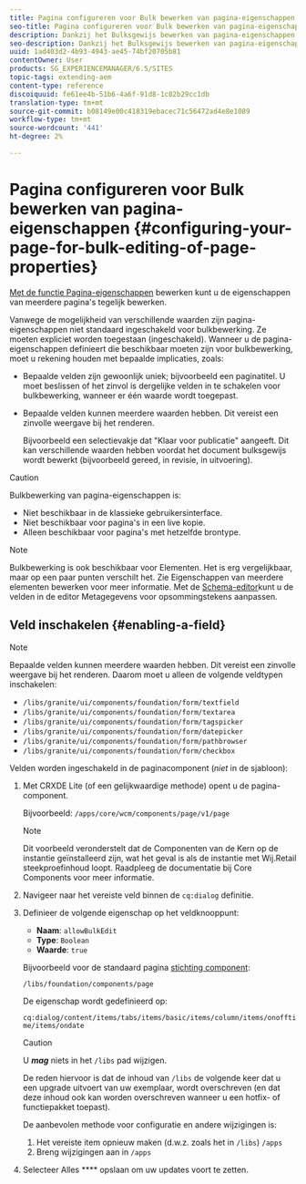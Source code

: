 ```yaml
---
title: Pagina configureren voor Bulk bewerken van pagina-eigenschappen
seo-title: Pagina configureren voor Bulk bewerken van pagina-eigenschappen
description: Dankzij het Bulksgewijs bewerken van pagina-eigenschappen kunt u de eigenschappen van meerdere pagina's tegelijk bewerken
seo-description: Dankzij het Bulksgewijs bewerken van pagina-eigenschappen kunt u de eigenschappen van meerdere pagina's tegelijk bewerken
uuid: 1ad403d2-4b93-4943-ae45-74bf20705b81
contentOwner: User
products: SG_EXPERIENCEMANAGER/6.5/SITES
topic-tags: extending-aem
content-type: reference
discoiquuid: fe61ee4b-51b6-4a6f-91d8-1c02b29cc1db
translation-type: tm+mt
source-git-commit: b08149e00c418319ebacec71c56472ad4e8e1089
workflow-type: tm+mt
source-wordcount: '441'
ht-degree: 2%

---
```



# Pagina configureren voor Bulk bewerken van pagina-eigenschappen {#configuring-your-page-for-bulk-editing-of-page-properties}

[Met de functie Pagina-eigenschappen](/help/sites-authoring/editing-page-properties.md#from-the-sites-console-multiple-pages) bewerken kunt u de eigenschappen van meerdere pagina&#39;s tegelijk bewerken.

Vanwege de mogelijkheid van verschillende waarden zijn pagina-eigenschappen niet standaard ingeschakeld voor bulkbewerking. Ze moeten expliciet worden toegestaan (ingeschakeld). Wanneer u de pagina-eigenschappen definieert die beschikbaar moeten zijn voor bulkbewerking, moet u rekening houden met bepaalde implicaties, zoals:

* Bepaalde velden zijn gewoonlijk uniek; bijvoorbeeld een paginatitel. U moet beslissen of het zinvol is dergelijke velden in te schakelen voor bulkbewerking, wanneer er één waarde wordt toegepast.
* Bepaalde velden kunnen meerdere waarden hebben. Dit vereist een zinvolle weergave bij het renderen.

   Bijvoorbeeld een selectievakje dat &quot;Klaar voor publicatie&quot; aangeeft. Dit kan verschillende waarden hebben voordat het document bulksgewijs wordt bewerkt (bijvoorbeeld gereed, in revisie, in uitvoering).

>[!CAUTION]
>
>Bulkbewerking van pagina-eigenschappen is:
>
>* Niet beschikbaar in de klassieke gebruikersinterface.
>* Niet beschikbaar voor pagina&#39;s in een live kopie.
>* Alleen beschikbaar voor pagina&#39;s met hetzelfde brontype.

>



>[!NOTE]
>
>Bulkbewerking is ook beschikbaar voor Elementen. Het is erg vergelijkbaar, maar op een paar punten verschilt het. Zie Eigenschappen van meerdere elementen [](/help/assets/metadata.md) bewerken voor meer informatie. Met de [Schema-editor](/help/assets/metadata-schemas.md)kunt u de velden in de editor Metagegevens voor opsommingstekens aanpassen.

## Veld inschakelen {#enabling-a-field}

>[!NOTE]
>
>Bepaalde velden kunnen meerdere waarden hebben. Dit vereist een zinvolle weergave bij het renderen. Daarom moet u alleen de volgende veldtypen inschakelen:
>
>* `/libs/granite/ui/components/foundation/form/textfield`
>* `/libs/granite/ui/components/foundation/form/textarea`
>* `/libs/granite/ui/components/foundation/form/tagspicker`
>* `/libs/granite/ui/components/foundation/form/datepicker`
>* `/libs/granite/ui/components/foundation/form/pathbrowser`
>* `/libs/granite/ui/components/foundation/form/checkbox`

>



Velden worden ingeschakeld in de paginacomponent (*niet* in de sjabloon):

1. Met CRXDE Lite (of een gelijkwaardige methode) opent u de pagina-component.

   Bijvoorbeeld: `/apps/core/wcm/components/page/v1/page`

   >[!NOTE]
   >
   >Dit voorbeeld veronderstelt dat de Componenten van de Kern op de instantie geïnstalleerd zijn, wat het geval is als de instantie met Wij.Retail steekproefinhoud loopt. Raadpleeg de documentatie bij [](https://docs.adobe.com/content/help/en/experience-manager-core-components/using/introduction.html) Core Components voor meer informatie.

1. Navigeer naar het vereiste veld binnen de `cq:dialog` definitie.
1. Definieer de volgende eigenschap op het veldknooppunt:

   * **Naam**: `allowBulkEdit`
   * **Type**: `Boolean`
   * **Waarde**: `true`

   Bijvoorbeeld voor de standaard pagina [stichting component](/help/sites-authoring/default-components-foundation.md):

   `/libs/foundation/components/page`

   De eigenschap wordt gedefinieerd op:

   `cq:dialog/content/items/tabs/items/basic/items/column/items/onofftime/items/ondate`

   >[!CAUTION]
   >
   >U ***mag*** niets in het `/libs` pad wijzigen.
   >
   >De reden hiervoor is dat de inhoud van `/libs` de volgende keer dat u een upgrade uitvoert van uw exemplaar, wordt overschreven (en dat deze inhoud ook kan worden overschreven wanneer u een hotfix- of functiepakket toepast).
   >
   >De aanbevolen methode voor configuratie en andere wijzigingen is:
   >
   >    1. Het vereiste item opnieuw maken (d.w.z. zoals het in `/libs`) `/apps`
   >    1. Breng wijzigingen aan in `/apps`


1. Selecteer Alles **** opslaan om uw updates voort te zetten.

